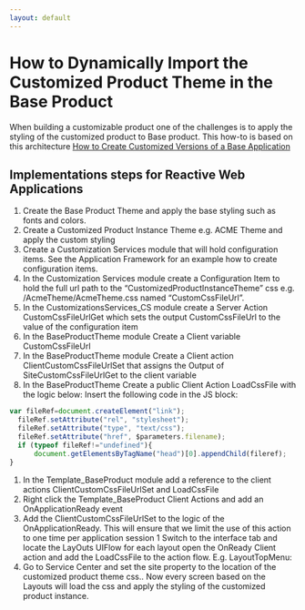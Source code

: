 ```yaml
---
layout: default
---
```

# How to Dynamically Import the Customized Product Theme in the Base Product
When building a customizable product one of the challenges is to apply the styling of the customized product to Base product.
This how-to is based on this architecture [How to Create Customized Versions of a Base Application](https://success.outsystems.com/Documentation/Best_Practices/Architecture/How_to_Create_Customized_Versions_of_a_Base_Application)
## Implementations steps for Reactive Web Applications
1. Create the Base Product Theme and apply the base styling such as fonts  and colors.
1. Create a Customized Product Instance Theme e.g. ACME Theme and apply the custom styling
1. Create a Customization Services module that will hold configuration items. See the Application Framework for an example how to create configuration items.
1. In the Customization Services module create a Configuration Item to hold the full url path to the “CustomizedProductInstanceTheme” css e.g. <serverpath>/AcmeTheme/AcmeTheme.css named “CustomCssFileUrl”.
1. In the CustomizationsServices_CS module create a Server Action CustomCssFileUrlGet which sets the output CustomCssFileUrl to the value of the configuration item
1. In the BaseProductTheme module Create a Client variable CustomCssFileUrl
1. In the BaseProductTheme module Create a Client action ClientCustomCssFileUrlSet that assigns the Output of SiteCustomCssFileUrlGet to the client variable
1. In the BaseProductTheme Create a public Client Action LoadCssFile with the logic below: Insert the following code in the JS block:
  ```javascript
var fileRef=document.createElement("link");
    fileRef.setAttribute("rel", "stylesheet");
    fileRef.setAttribute("type", "text/css");
    fileRef.setAttribute("href", $parameters.filename);
    if (typeof fileRef!="undefined"){
        document.getElementsByTagName("head")[0].appendChild(fileref);
}
 ```
1. In the Template_BaseProduct module add a reference to the client actions ClientCustomCssFileUrlSet and LoadCssFile
1. Right click the Template_BaseProduct Client Actions and add an OnApplicationReady event
1. Add the ClientCustomCssFileUrlSet to the logic of the OnApplicationReady. This will ensure that we limit the use of this action to one time per application session
1 Switch to the interface tab and locate the LayOuts UIFlow for each layout open the OnReady Client action and add the LoadCssFile to the action flow. E.g. LayoutTopMenu:
1. Go to Service Center and set the site property to the location of the customized product theme css..
Now every screen based on the Layouts will load the css and apply the styling of the customized product instance.

